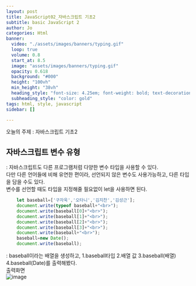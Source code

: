 ```yaml
---
layout: post
title: JavaScript02_자바스크립트 기초2
subtitle: basic JavaScript 2
author: Jo
categories: Html
banner:
  video: "./assets/images/banners/typing.gif"
  loop: true
  volume: 0.8
  start_at: 8.5
  image: "assets/images/banners/typing.gif"
  opacity: 0.618
  background: "#000"
  height: "100vh"
  min_height: "38vh"
  heading_style: "font-size: 4.25em; font-weight: bold; text-decoration: underline"
  subheading_style: "color: gold"
tags: html, style, javascript
sidebar: []

---
```


오늘의 주제 : 자바스크립트 기초2

## 자바스크립트 변수 유형
: 자바스크립트도 다른 프로그램처럼 다양한 변수 타입을 사용할 수 있다.<br>
다만 다른 언어들에 비해 유연한 편이라, 선언되지 않은 변수도 사용가능하고, 다른 타입을 담을 수도 있다.<br>
변수를 선언할 때도 타입을 지정해줄 필요없이 let을 사용하면 된다.
```javascript
    let baseball=['구자욱','오타니','김지찬','김성근'];
    document.write(typeof baseball+"<br>");
    document.write(baseball[0]+"<br>");
    document.write(baseball[1]+"<br>");
    document.write(baseball[2]+"<br>");
    document.write(baseball[3]+"<br>");
    document.write(baseball+"<br>");
    baseball=new Date();
    document.write(baseball);
```
: baseball이라는 배열을 생성하고, 1.baseball타입 2.배열 값 3.baseball(배열) 4.baseball(Date)를 출력해봤다.  
출력화면<br>
![image](https://github.com/CheeseYoung/cheeseyoung.github.io/assets/132384527/cf715e67-66c0-4950-83c9-677c079ba2fe)




















